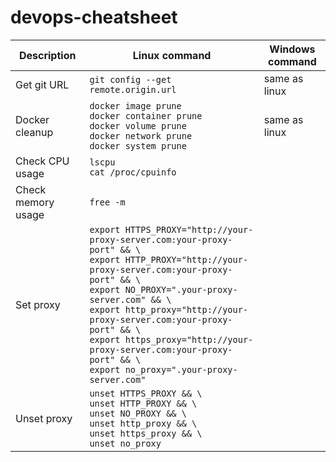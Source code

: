 # devops-cheatsheet

|Description|Linux command|Windows command|
|--|--|--|
|Get git URL|`git config --get remote.origin.url`|same as linux|
|Docker cleanup|`docker image prune` <br> `docker container prune` <br> `docker volume prune` <br> `docker network prune` <br> `docker system prune`|same as linux |
|Check CPU usage |`lscpu` <br> `cat /proc/cpuinfo` | |
|Check memory usage |`free -m` | |
|Set proxy |`export HTTPS_PROXY="http://your-proxy-server.com:your-proxy-port" && \` <br> `export HTTP_PROXY="http://your-proxy-server.com:your-proxy-port" && \` <br> `export NO_PROXY=".your-proxy-server.com" && \` <br> `export http_proxy="http://your-proxy-server.com:your-proxy-port" && \` <br> `export https_proxy="http://your-proxy-server.com:your-proxy-port" && \` <br> `export no_proxy=".your-proxy-server.com"` | |
|Unset proxy |`unset HTTPS_PROXY && \` <br> `unset HTTP_PROXY && \` <br> `unset NO_PROXY && \` <br> `unset http_proxy && \` <br> `unset https_proxy && \` <br> `unset no_proxy` | |

